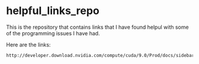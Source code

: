 # helpful_links_repo
This is the repository that contains links that I have found helpul with some of the programming issues I have had.

Here are the links:
```
http://developer.download.nvidia.com/compute/cuda/9.0/Prod/docs/sidebar/CUDA_Installation_Guide_Linux.pdf
```
